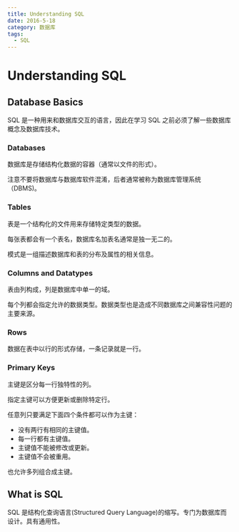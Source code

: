 ```yaml
---
title: Understanding SQL
date: 2016-5-18
category: 数据库
tags:
  - SQL
---
```


# Understanding SQL

## Database Basics

SQL 是一种用来和数据库交互的语言，因此在学习 SQL 之前必须了解一些数据库概念及数据库技术。

### Databases

数据库是存储结构化数据的容器（通常以文件的形式）。

注意不要将数据库与数据库软件混淆，后者通常被称为数据库管理系统（DBMS)。

### Tables

表是一个结构化的文件用来存储特定类型的数据。

每张表都会有一个表名，数据库名加表名通常是独一无二的。

模式是一组描述数据库和表的分布及属性的相关信息。

### Columns and Datatypes

表由列构成，列是数据库中单一的域。

每个列都会指定允许的数据类型。数据类型也是造成不同数据库之间兼容性问题的主要来源。

### Rows

数据在表中以行的形式存储，一条记录就是一行。

### Primary Keys

主键是区分每一行独特性的列。

指定主键可以方便更新或删除特定行。

任意列只要满足下面四个条件都可以作为主键：

- 没有两行有相同的主键值。
- 每一行都有主键值。
- 主键值不能被修改或更新。
- 主键值不会被重用。

也允许多列组合成主键。

## What is SQL

SQL 是结构化查询语言(Structured Query Language)的缩写。专门为数据库而设计。具有通用性。
